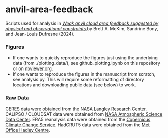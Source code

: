 # anvil-area-feedback
Scripts used for analysis in  [_Weak anvil cloud area feedback suggested by physical and observational constraints_ ](https://essopenarchive.org/users/538471/articles/627002-physical-and-observational-constraints-on-the-anvil-cloud-feedback) by Brett A. McKim, Sandrine Bony, and Jean-Louis Dufresne (2024).

### Figures
* If one wants to quickly reproduce the figures just using the underlying data (from ./plotting_data/), see github_plotting.ipynb on this repository or on [nbviewer.org](https://nbviewer.org/github/mckimb/anvil-area-feedback/blob/main/github_plotting.ipynb).
* If one wants to reproduce the figures in the manuscript from scratch, see analysis.py. This will require some reformatting of directory locations and downloading public data (see below) to work.


### Raw Data
CERES data were obtained from the [NASA  Langley  Research Center](https://ceres.larc.nasa.gov/data/). CALIPSO / CLOUDSAT data were obtained from [NASA Atmospheric Science Data Center](https://asdc.larc.nasa.gov/project/CALIPSO/CAL_LID_L3_Cloud_Occurrence-Standard-V1-00_V1-00). ERA5 reanalysis data were obtained from the [Copernicus Climate Change Service](https://cds.climate.copernicus.eu/). HadCRUT5 data were obtained from the [Met Office Hadley Centre](https://www.metoffice.gov.uk/hadobs/hadcrut5/data/current/download.html).
